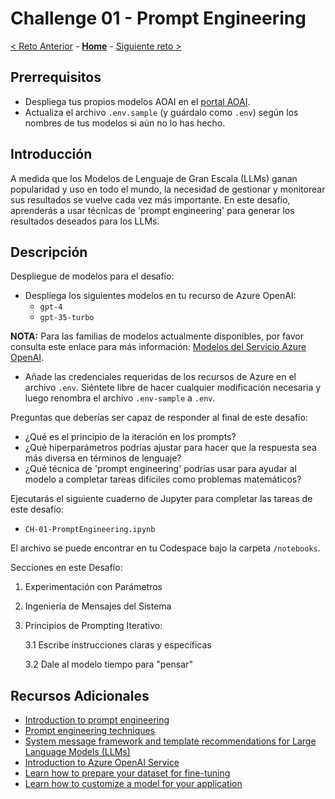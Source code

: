 # Challenge 01 - Prompt Engineering

[< Reto Anterior](./Challenge-00.md) -  **[Home](../README.md)** - [Siguiente reto >](./Challenge-02.md)

## Prerrequisitos

* Despliega tus propios modelos AOAI en el [portal AOAI](https://oai.azure.com/portal/).
* Actualiza el archivo `.env.sample` (y guárdalo como `.env`) según los nombres de tus modelos si aún no lo has hecho.

## Introducción

A medida que los Modelos de Lenguaje de Gran Escala (LLMs) ganan popularidad y uso en todo el mundo, la necesidad de gestionar y monitorear sus resultados se vuelve cada vez más importante. En este desafío, aprenderás a usar técnicas de 'prompt engineering' para generar los resultados deseados para los LLMs.

## Descripción
Despliegue de modelos para el desafío:
- Despliega los siguientes modelos en tu recurso de Azure OpenAI:
  - `gpt-4`
  - `gpt-35-turbo`

**NOTA:** Para las familias de modelos actualmente disponibles, por favor consulta este enlace para más información: [Modelos del Servicio Azure OpenAI](https://learn.microsoft.com/en-us/azure/ai-services/openai/concepts/models).

- Añade las credenciales requeridas de los recursos de Azure en el archivo ``.env``. Siéntete libre de hacer cualquier modificación necesaria y luego renombra el archivo `.env-sample` a `.env`.

Preguntas que deberías ser capaz de responder al final de este desafío:
- ¿Qué es el principio de la iteración en los prompts?
- ¿Qué hiperparámetros podrías ajustar para hacer que la respuesta sea más diversa en términos de lenguaje?
- ¿Qué técnica de 'prompt engineering' podrías usar para ayudar al modelo a completar tareas difíciles como problemas matemáticos?

Ejecutarás el siguiente cuaderno de Jupyter para completar las tareas de este desafío:
- `CH-01-PromptEngineering.ipynb`

El archivo se puede encontrar en tu Codespace bajo la carpeta `/notebooks`.

Secciones en este Desafío:
1. Experimentación con Parámetros
2. Ingeniería de Mensajes del Sistema
3. Principios de Prompting Iterativo:

   3.1 Escribe instrucciones claras y específicas
   
   3.2 Dale al modelo tiempo para "pensar"



## Recursos Adicionales
- [Introduction to prompt engineering](https://learn.microsoft.com/en-us/azure/cognitive-services/openai/concepts/prompt-engineering)
- [Prompt engineering techniques](https://learn.microsoft.com/en-us/azure/cognitive-services/openai/concepts/advanced-prompt-engineering?pivots=programming-language-chat-completions)
- [System message framework and template recommendations for Large Language Models (LLMs)](https://learn.microsoft.com/en-us/azure/cognitive-services/openai/concepts/system-message)
- [Introduction to Azure OpenAI Service](https://learn.microsoft.com/en-us/training/modules/explore-azure-openai/)
- [Learn how to prepare your dataset for fine-tuning](https://learn.microsoft.com/en-us/azure/cognitive-services/openai/how-to/prepare-dataset)
- [Learn how to customize a model for your application](https://learn.microsoft.com/en-us/azure/cognitive-services/openai/how-to/fine-tuning?pivots=programming-language-studio)
